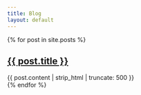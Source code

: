 ```yaml
---
title: Blog
layout: default
---
```


{% for post in site.posts %}
<div class="well" style="padding-top: 0px">
    <a href="{{ post.url }}">
        <h2>{{ post.title }}</h2>
    </a>
        {{ post.content | strip_html | truncate: 500 }}
</div>
{% endfor %}

